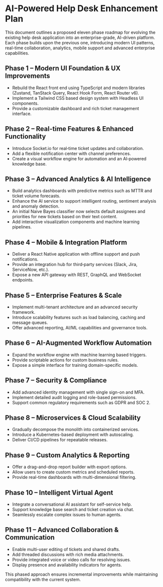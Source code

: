 # AI-Powered Help Desk Enhancement Plan

This document outlines a proposed eleven phase roadmap for evolving the existing help desk application into an enterprise-grade, AI-driven platform. Each phase builds upon the previous one, introducing modern UI patterns, real-time collaboration, analytics, mobile support and advanced enterprise capabilities.

## Phase 1 – Modern UI Foundation & UX Improvements
- Rebuild the React front end using TypeScript and modern libraries (Zustand, TanStack Query, React Hook Form, React Router v6).
- Implement a Tailwind CSS based design system with Headless UI components.
- Provide a customizable dashboard and rich ticket management interface.

## Phase 2 – Real-time Features & Enhanced Functionality
- Introduce Socket.io for real‑time ticket updates and collaboration.
- Add a flexible notification center with channel preferences.
- Create a visual workflow engine for automation and an AI‑powered knowledge base.

## Phase 3 – Advanced Analytics & AI Intelligence
- Build analytics dashboards with predictive metrics such as MTTR and ticket volume forecasts.
- Enhance the AI service to support intelligent routing, sentiment analysis and anomaly detection.
- An initial Naive Bayes classifier now selects default assignees and priorities
  for new tickets based on their text content.
- Add interactive visualization components and machine learning pipelines.

## Phase 4 – Mobile & Integration Platform
- Deliver a React Native application with offline support and push notifications.
- Provide an integration hub for third‑party services (Slack, Jira, ServiceNow, etc.).
- Expose a new API gateway with REST, GraphQL and WebSocket endpoints.

## Phase 5 – Enterprise Features & Scale
- Implement multi-tenant architecture and an advanced security framework.
- Introduce scalability features such as load balancing, caching and message queues.
- Offer advanced reporting, AI/ML capabilities and governance tools.

## Phase 6 – AI-Augmented Workflow Automation
- Expand the workflow engine with machine learning based triggers.
- Provide scriptable actions for custom business rules.
- Expose a simple interface for training domain-specific models.

## Phase 7 – Security & Compliance
- Add advanced identity management with single sign-on and MFA.
- Implement detailed audit logging and role-based permissions.
- Support common regulatory requirements such as GDPR and SOC 2.

## Phase 8 – Microservices & Cloud Scalability
- Gradually decompose the monolith into containerized services.
- Introduce a Kubernetes-based deployment with autoscaling.
- Deliver CI/CD pipelines for repeatable releases.

## Phase 9 – Custom Analytics & Reporting
- Offer a drag-and-drop report builder with export options.
- Allow users to create custom metrics and scheduled reports.
- Provide real-time dashboards with multi-dimensional filtering.

## Phase 10 – Intelligent Virtual Agent
- Integrate a conversational AI assistant for self-service help.
- Support knowledge base search and ticket creation via chat.
- Seamlessly escalate complex issues to human agents.

## Phase 11 – Advanced Collaboration & Communication
- Enable multi-user editing of tickets and shared drafts.
- Add threaded discussions with rich media attachments.
- Provide integrated voice or video calls for resolving issues.
- Display presence and availability indicators for agents.

This phased approach ensures incremental improvements while maintaining compatibility with the current system.

